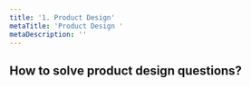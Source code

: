 ```yaml
---
title: '1. Product Design'
metaTitle: 'Product Design '
metaDescription: ''
---
```


## How to solve product design questions?


<YoutubeView id="tlpfb_VsogA"/>

